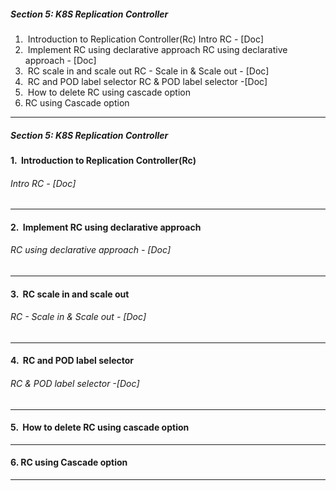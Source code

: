 ##### Section 5: K8S Replication Controller
1.  Introduction to Replication Controller(Rc)
		Intro RC - [Doc]
2.  Implement RC using declarative approach
		RC using declarative approach - [Doc]
3.  RC scale in and scale out
		RC - Scale in & Scale out - [Doc]
4.  RC and POD label selector
		RC & POD label selector -[Doc]
5.  How to delete RC using cascade option
6. RC using Cascade option
***

##### Section 5: K8S Replication Controller
#### 1.  Introduction to Replication Controller(Rc)
###### Intro RC - [Doc]



***

#### 2.  Implement RC using declarative approach
###### RC using declarative approach - [Doc]


***

#### 3.  RC scale in and scale out
###### RC - Scale in & Scale out - [Doc]


***

#### 4.  RC and POD label selector
###### RC & POD label selector -[Doc]

***

#### 5.  How to delete RC using cascade option

***

#### 6. RC using Cascade option


***
